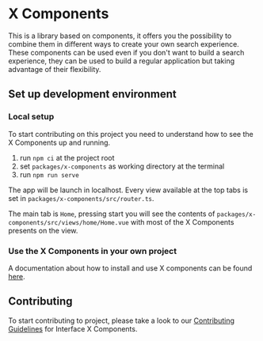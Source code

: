 # X Components

This is a library based on components, it offers you the possibility to combine them in different
ways to create your own search experience. These components can be used even if you don't want to
build a search experience, they can be used to build a regular application but taking advantage of
their flexibility.

## Set up development environment

### Local setup

To start contributing on this project you need to understand how to see the X Components up and
running.

1. run `npm ci` at the project root
2. set `packages/x-components` as working directory at the terminal
3. run `npm run serve`

The app will be launch in localhost. Every view available at the top tabs is set in
`packages/x-components/src/router.ts`.

The main tab is `Home`, pressing start you will see the contents of
`packages/x-components/src/views/home/Home.vue` with most of the X Components presents on the view.

### Use the X Components in your own project

A documentation about how to install and use X components can be found
[here](https://docs.empathy.co/develop-empathy-platform/build-search-ui/web-x-components-integration-guide.html).

## Contributing

To start contributing to project, please take a look to our
[Contributing Guidelines](CONTRIBUTING.md) for Interface X Components.
